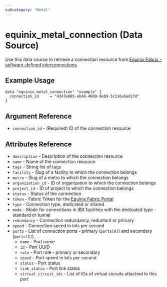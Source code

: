 ```yaml
---
subcategory: "Metal"
---
```


# equinix_metal_connection (Data Source)

Use this data source to retrieve a connection resource from [Equinix Fabric - software-defined interconnections](https://metal.equinix.com/developers/docs/networking/fabric/)

## Example Usage

```hcl
data "equinix_metal_connection" "example" {
  connection_id     = "4347e805-eb46-4699-9eb9-5c116e6a017d"
}
```

## Argument Reference

* `connection_id` - (Required) ID of the connection resource

## Attributes Reference

* `description` - Description of the connection resource
* `name` - Name of the connection resource
* `tags` - String list of tags
* `facility` - Slug of a facility to which the connection belongs
* `metro` - Slug of a metro to which the connection belongs
* `organization_id` - ID of organization to which the connection belongs
* `project_id` - ID of project to which the connection belongs
* `status` - Status of the connection
* `token` - Fabric Token for the [Equinix Fabric Portal](https://ecxfabric.equinix.com/dashboard)
* `type` - Connection type, dedicated or shared
* `mode` - Mode for connections in IBX facilities with the dedicated type - standard or tunnel
* `redundancy` - Connection redundancy, reduntant or primary
* `speed` - Connection speed in bits per second
* `ports` - List of connection ports - primary (`ports[0]`) and secondary (`ports[1]`)
  * `name` - Port name
  * `id` - Port UUID
  * `role` - Port role - primary or secondary
  * `speed` - Port speed in bits per second
  * `status` - Port status 
  * `link_status` - Port link status
  * `virtual_circuit_ids` - List of IDs of virtual cicruits attached to this port
